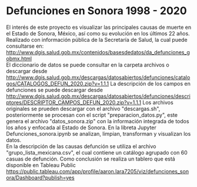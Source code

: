 # Defunciones en Sonora 1998 - 2020
El interés de este proyecto es visualizar las principales causas de muerte en el Estado de Sonora, México, así como su evolución en los últimos 22 años.
Realizado con información pública de la Secretaría de Salud, la cual puede consultarse en: http://www.dgis.salud.gob.mx/contenidos/basesdedatos/da_defunciones_gobmx.html \
El diccionario de datos se puede consultar en la carpeta archivos o descargar desde http://www.dgis.salud.gob.mx/descargas/datosabiertos/defunciones/catalogos/CATALOGOS_DEFUN_2020.zip?v=1.1.1
La descripción de los campos en defunciones se puede descargar desde http://www.dgis.salud.gob.mx/descargas/datosabiertos/defunciones/descriptores/DESCRIPTOR_CAMPOS_DEFUN_2020.zip?v=1.1.1
Los archivos originales se prueden descargar con el archivo "descargas.sh", posteriormente se procesan con el script "preparacion_datos.py", este genera el archivo "datos_sonora.zip" con la información integrada de todos los años y enfocada al Estado de Sonora. En la libreta Jupyter Defunciones_sonora.ipynb se analizan, limpian, transforman y visualizan los datos.\
En la descripción de las causas defunción se utiliza el archivo "grupo_lista_mexicana.csv", el cual contiene un catálogo agrupado con 60 casuas de defunción. 
Como conclusión se realiza un tablero que está disponible en Tableau Public https://public.tableau.com/app/profile/aaron.lara7205/viz/defunciones_sonora/Dashboard?publish=yes

